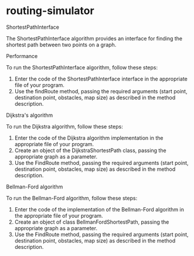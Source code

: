# routing-simulator

ShortestPathInterface

The ShortestPathInterface algorithm provides an interface for finding the shortest path between two points on a graph.

Performance

To run the ShortestPathInterface algorithm, follow these steps:

1) Enter the code of the ShortestPathInterface interface in the appropriate file of your program.
2) Use the findRoute method, passing the required arguments (start point, destination point, obstacles, map size) as described in the method description.

Dijkstra's algorithm

To run the Dijkstra algorithm, follow these steps:

1) Enter the code of the Dijkstra algorithm implementation in the appropriate file of your program.
2) Create an object of the DijkstraShortestPath class, passing the appropriate graph as a parameter.
3) Use the FindRoute method, passing the required arguments (start point, destination point, obstacles, map size) as described in the method description.

Bellman-Ford algorithm

To run the Bellman-Ford algorithm, follow these steps:

1) Enter the code of the implementation of the Bellman-Ford algorithm in the appropriate file of your program.
2) Create an object of class BellmanFordShortestPath, passing the appropriate graph as a parameter.
3) Use the FindRoute method, passing the required arguments (start point, destination point, obstacles, map size) as described in the method description.

